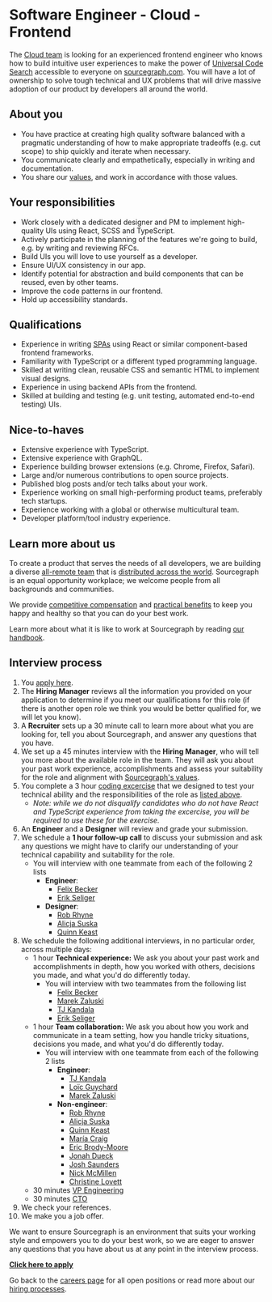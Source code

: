 # Software Engineer - Cloud - Frontend

The [Cloud team](../cloud/index.md) is looking for an experienced frontend engineer who knows how to build intuitive user experiences to make the power of [Universal Code Search](https://about.sourcegraph.com/product) accessible to everyone on [sourcegraph.com](https://sourcegraph.com/). You will have a lot of ownership to solve tough technical and UX problems that will drive massive adoption of our product by developers all around the world.

## About you

- You have practice at creating high quality software balanced with a pragmatic understanding of how to make appropriate tradeoffs (e.g. cut scope) to ship quickly and iterate when necessary.
- You communicate clearly and empathetically, especially in writing and documentation.
- You share our [values](../../../company/values.md), and work in accordance with those values.

## Your responsibilities

- Work closely with a dedicated designer and PM to implement high-quality UIs using React, SCSS and TypeScript.
- Actively participate in the planning of the features we're going to build, e.g. by writing and reviewing RFCs.
- Build UIs you will love to use yourself as a developer.
- Ensure UI/UX consistency in our app.
- Identify potential for abstraction and build components that can be reused, even by other teams.
- Improve the code patterns in our frontend.
- Hold up accessibility standards.

## Qualifications

- Experience in writing [SPAs](https://en.wikipedia.org/wiki/Single-page_application) using React or similar component-based frontend frameworks.
- Familiarity with TypeScript or a different typed programming language.
- Skilled at writing clean, reusable CSS and semantic HTML to implement visual designs.
- Experience in using backend APIs from the frontend.
- Skilled at building and testing (e.g. unit testing, automated end-to-end testing) UIs.

## Nice-to-haves

- Extensive experience with TypeScript.
- Extensive experience with GraphQL.
- Experience building browser extensions (e.g. Chrome, Firefox, Safari).
- Large and/or numerous contributions to open source projects.
- Published blog posts and/or tech talks about your work.
- Experience working on small high-performing product teams, preferably tech startups.
- Experience working with a global or otherwise multicultural team.
- Developer platform/tool industry experience.

## Learn more about us

To create a product that serves the needs of all developers, we are building a diverse [all-remote team](../../../company/remote/index.md) that is [distributed across the world](../../../company/team/index.md). Sourcegraph is an equal opportunity workplace; we welcome people from all backgrounds and communities.

We provide [competitive compensation](../../people-ops/compensation.md) and [practical benefits](../../people-ops/benefits-and-perks.md) to keep you happy and healthy so that you can do your best work.

Learn more about what it is like to work at Sourcegraph by reading [our handbook](../../index.md).

## Interview process

1. You [apply here](https://jobs.lever.co/sourcegraph/b2f9a8b0-cc06-4629-81a0-0f2fa64271c7/apply).
1. The **Hiring Manager** reviews all the information you provided on your application to determine if you meet our qualifications for this role (if there is another open role we think you would be better qualified for, we will let you know).
1. A **Recruiter** sets up a 30 minute call to learn more about what you are looking for, tell you about Sourcegraph, and answer any questions that you have.
1. We set up a 45 minutes interview with the **Hiring Manager**, who will tell you more about the available role in the team. They will ask you about your past work experience, accomplishments and assess your suitability for the role and alignment with [Sourcegraph's values](../../../company/values.md).
1. You complete a 3 hour [coding excercise](software-engineer-coding-exercise.md#frontend-coding-exercise) that we designed to test your technical ability and the responsibilities of the role as [listed above](#your-responsibilities).
   - _Note: while we do not disqualify candidates who do not have React and TypeScript experience from taking the excercise, you will be required to use these for the exercise._
1. An **Engineer** and a **Designer** will review and grade your submission.
1. We schedule a **1 hour follow-up call** to discuss your submission and ask any questions we might have to clarify our understanding of your technical capability and suitability for the role.
   - You will interview with one teammate from each of the following 2 lists
     - **Engineer**:
       - [Felix Becker](../../../company/team/index.md#felix-becker)
       - [Erik Seliger](../../../company/team/index.md#erik-seliger)
     - **Designer**:
       - [Rob Rhyne](../../../company/team/index.md#rob-rhyne)
       - [Alicja Suska](../../../company/team/index.md#alicja-suska-she-her)
       - [Quinn Keast](../../../company/team/index.md#quinn-keast-he-him)
1. We schedule the following additional interviews, in no particular order, across multiple days:
   - 1 hour **Technical experience:** We ask you about your past work and accomplishments in depth, how you worked with others, decisions you made, and what you'd do differently today.
     - You will interview with two teammates from the following list
       - [Felix Becker](../../../company/team/index.md#felix-becker)
       - [Marek Zaluski](../../../company/team/index.md#marek-zaluski)
       - [TJ Kandala](../../../company/team/index.md#tharuntej-kandala-he-him)
       - [Erik Seliger](../../../company/team/index.md#erik-seliger)
   - 1 hour **Team collaboration:** We ask you about how you work and communicate in a team setting, how you handle tricky situations, decisions you made, and what you'd do differently today.
     - You will interview with one teammate from each of the following 2 lists
       - **Engineer**:
         - [TJ Kandala](../../../company/team/index.md#tharuntej-kandala-he-him)
         - [Loïc Guychard](../../../company/team/index.md#lo%c3%afc-guychard)
         - [Marek Zaluski](../../../company/team/index.md#marek-zaluski)
       - **Non-engineer**:
         - [Rob Rhyne](../../../company/team/index.md#rob-rhyne)
         - [Alicja Suska](../../../company/team/index.md#alicja-suska-she-her)
         - [Quinn Keast](../../../company/team/index.md#quinn-keast-he-him)
         - [María Craig](../../../company/team/index.md#mar%c3%ada-craig-she-her)
         - [Eric Brody-Moore](../../../company/team/index.md#eric-brody-moore)
         - [Jonah Dueck](../../../company/team/index.md#jonah-dueck-he-him)
         - [Josh Saunders](../../../company/team/index.md#josh-saunders)
         - [Nick McMillen](../../../company/team/index.md#nick-mcmillen-he-him)
         - [Christine Lovett](../../../company/team/index.md#christine-lovett-she-her)
   - 30 minutes [VP Engineering](../../../company/team/index.md#nick-snyder-he-him)
   - 30 minutes [CTO](../../../company/team/index.md#beyang-liu)
1. We check your references.
1. We make you a job offer.

We want to ensure Sourcegraph is an environment that suits your working style and empowers you to do your best work, so we are eager to answer any questions that you have about us at any point in the interview process.

**[Click here to apply](https://jobs.lever.co/sourcegraph/b2f9a8b0-cc06-4629-81a0-0f2fa64271c7/apply)**

Go back to the [careers page](../../../company/careers.md) for all open positions or read more about our [hiring processes](../../people-ops/hiring/index.md).
